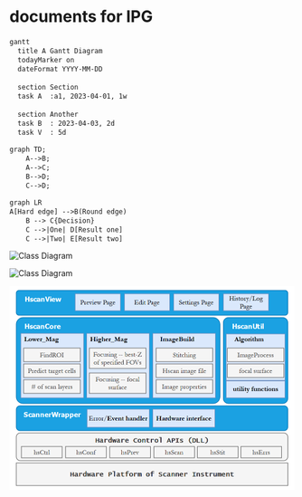 # documents for IPG

```mermaid
gantt
  title A Gantt Diagram
  todayMarker on
  dateFormat YYYY-MM-DD
  
  section Section
  task A  :a1, 2023-04-01, 1w
  
  section Another
  task B  : 2023-04-03, 2d
  task V  : 5d
```

```mermaid
graph TD;
    A-->B;
    A-->C;
    B-->D;
    C-->D;
```

```mermaid
graph LR
A[Hard edge] -->B(Round edge)
    B --> C{Decision}
    C -->|One| D[Result one]
    C -->|Two| E[Result two]
```

![Class Diagram](http://www.plantuml.com/plantuml/proxy?src=https://raw.githubusercontent.com/t120603/myDOC/master/UML/statediagram.puml)

![Class Diagram](http://www.plantuml.com/plantuml/proxy?src=https://raw.githubusercontent.com/t120603/myDOC/master/UML/instance.puml)

![test](https://github.com/t120603/myDOC/blob/master/SW-architecture.png)
